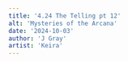 ```yaml
---
title: '4.24 The Telling pt 12'
alt: 'Mysteries of the Arcana'
date: '2024-10-03'
author: 'J Gray'
artist: 'Keira'
---
```

